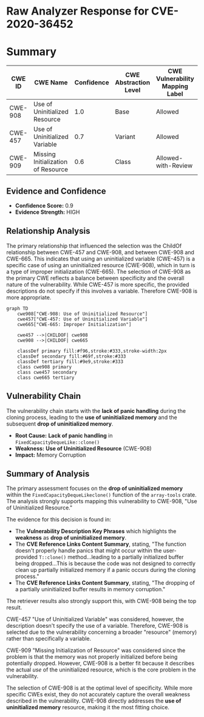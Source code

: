 # Raw Analyzer Response for CVE-2020-36452

# Summary
| CWE ID | CWE Name | Confidence | CWE Abstraction Level | CWE Vulnerability Mapping Label | CWE-Vulnerability Mapping Notes |
|---|---|---|---|---|---|
| CWE-908 | Use of Uninitialized Resource | 1.0 | Base | Allowed | Primary CWE |
| CWE-457 | Use of Uninitialized Variable | 0.7 | Variant | Allowed | Secondary Candidate |
| CWE-909 | Missing Initialization of Resource | 0.6 | Class | Allowed-with-Review | Secondary Candidate |

## Evidence and Confidence

*   **Confidence Score:** 0.9
*   **Evidence Strength:** HIGH

## Relationship Analysis
The primary relationship that influenced the selection was the ChildOf relationship between CWE-457 and CWE-908, and between CWE-908 and CWE-665. This indicates that using an uninitialized variable (CWE-457) is a specific case of using an uninitialized resource (CWE-908), which in turn is a type of improper initialization (CWE-665). The selection of CWE-908 as the primary CWE reflects a balance between specificity and the overall nature of the vulnerability. While CWE-457 is more specific, the provided descriptions do not specify if this involves a variable. Therefore CWE-908 is more appropriate.

```mermaid
graph TD
    cwe908["CWE-908: Use of Uninitialized Resource"]
    cwe457["CWE-457: Use of Uninitialized Variable"]
    cwe665["CWE-665: Improper Initialization"]

    cwe457 -->|CHILDOF| cwe908
    cwe908 -->|CHILDOF| cwe665

    classDef primary fill:#f96,stroke:#333,stroke-width:2px
    classDef secondary fill:#69f,stroke:#333
    classDef tertiary fill:#9e9,stroke:#333
    class cwe908 primary
    class cwe457 secondary
    class cwe665 tertiary
```

## Vulnerability Chain
The vulnerability chain starts with the **lack of panic handling** during the cloning process, leading to the **use of uninitialized memory** and the subsequent **drop of uninitialized memory**.
  - **Root Cause:** **Lack of panic handling** in `FixedCapacityDequeLike::clone()`
  - **Weakness:** **Use of Uninitialized Resource** (CWE-908)
  - **Impact:** Memory Corruption

## Summary of Analysis
The primary assessment focuses on the **drop of uninitialized memory** within the `FixedCapacityDequeLikeclone()` function of the `array-tools` crate. The analysis strongly supports mapping this vulnerability to CWE-908, "Use of Uninitialized Resource."

The evidence for this decision is found in:
- The **Vulnerability Description Key Phrases** which highlights the **weakness** as **drop of uninitialized memory**.
- The **CVE Reference Links Content Summary**, stating, "The function doesn't properly handle panics that might occur within the user-provided `T::clone()` method...leading to a partially initialized buffer being dropped...This is because the code was not designed to correctly clean up partially initialized memory if a panic occurs during the cloning process."
- The **CVE Reference Links Content Summary**, stating, "The dropping of a partially uninitialized buffer results in memory corruption."

The retriever results also strongly support this, with CWE-908 being the top result.

CWE-457 "Use of Uninitialized Variable" was considered, however, the description doesn't specify the use of a variable. Therefore, CWE-908 is selected due to the vulnerability concerning a broader "resource" (memory) rather than specifically a variable.

CWE-909 "Missing Initialization of Resource" was considered since the problem is that the memory was not properly initialized before being potentially dropped. However, CWE-908 is a better fit because it describes the actual *use* of the uninitialized resource, which is the core problem in the vulnerability.

The selection of CWE-908 is at the optimal level of specificity. While more specific CWEs exist, they do not accurately capture the overall weakness described in the vulnerability. CWE-908 directly addresses the **use of uninitialized memory** resource, making it the most fitting choice.